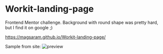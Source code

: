 # Workit-landing-page
Frontend Mentor challenge. Background with round shape was pretty hard, but I find it on google ;) 

https://magsaram.github.io/Workit-landing-page/

Sample from site:
![preview](https://user-images.githubusercontent.com/123835498/227911098-7c66e1b1-87c7-4424-b092-e4013d6a0a05.jpg)
